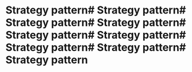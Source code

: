 # Strategy pattern# Strategy pattern# Strategy pattern# Strategy pattern# Strategy pattern# Strategy pattern# Strategy pattern# Strategy pattern# Strategy pattern
